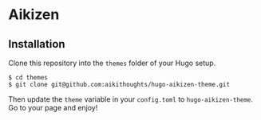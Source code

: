 # Aikizen

## Installation

Clone this repository into the `themes` folder of your Hugo setup.

```
$ cd themes
$ git clone git@github.com:aikithoughts/hugo-aikizen-theme.git
```

Then update the `theme` variable in your `config.toml` to `hugo-aikizen-theme`. Go to your page and enjoy!
